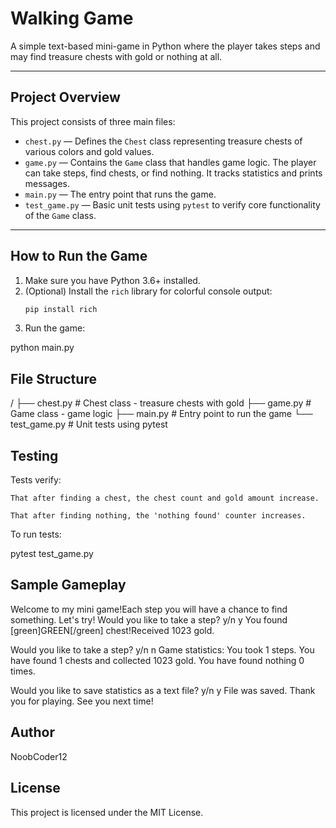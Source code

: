 # Walking Game

A simple text-based mini-game in Python where the player takes steps and may find treasure chests with gold or nothing at all.

---

## Project Overview

This project consists of three main files:

- `chest.py` — Defines the `Chest` class representing treasure chests of various colors and gold values.
- `game.py` — Contains the `Game` class that handles game logic. The player can take steps, find chests, or find nothing. It tracks statistics and prints messages.
- `main.py` — The entry point that runs the game.
- `test_game.py` — Basic unit tests using `pytest` to verify core functionality of the `Game` class.

---

## How to Run the Game

1. Make sure you have Python 3.6+ installed.
2. (Optional) Install the `rich` library for colorful console output:
   ```bash
   pip install rich

3. Run the game:

  python main.py

## File Structure

/
├── chest.py         # Chest class - treasure chests with gold
├── game.py          # Game class - game logic
├── main.py          # Entry point to run the game
└── test_game.py     # Unit tests using pytest

## Testing

Tests verify:

    That after finding a chest, the chest count and gold amount increase.

    That after finding nothing, the 'nothing found' counter increases.

To run tests:

pytest test_game.py

## Sample Gameplay

Welcome to my mini game!Each step you will have a chance to find something.
Let's try!
Would you like to take a step? y/n
y
You found [green]GREEN[/green] chest!Received 1023 gold.

Would you like to take a step? y/n
n
Game statistics: 
You took 1 steps. 
You have found 1 chests and collected 1023 gold.
You have found nothing 0 times.

Would you like to save statistics as a text file? y/n 
y
File was saved. Thank you for playing. See you next time!

## Author

NoobCoder12

## License

This project is licensed under the MIT License.
